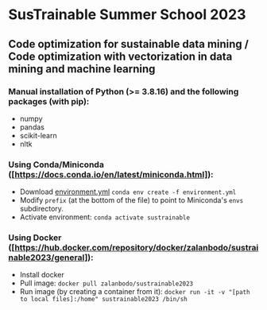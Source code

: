 # SusTrainable Summer School 2023
## Code optimization for sustainable data mining / Code optimization with vectorization in data mining and machine learning

### Manual installation of Python (>= 3.8.16) and the following packages (with pip):
- numpy
- pandas
- scikit-learn
- nltk

### Using Conda/Miniconda ([https://docs.conda.io/en/latest/miniconda.html]):
- Download [environment.yml](https://github.com/miafranc/sustrainable2023/blob/main/environment.yml)
`conda env create -f environment.yml`
- Modify `prefix` (at the bottom of the file) to point to Miniconda's `envs` subdirectory.
- Activate environment:
`conda activate sustrainable`

### Using Docker ([https://hub.docker.com/repository/docker/zalanbodo/sustrainable2023/general]):
- Install docker
- Pull image:
`docker pull zalanbodo/sustrainable2023`
- Run image (by creating a container from it):
`docker run -it -v "[path to local files]:/home" sustrainable2023 /bin/sh`
